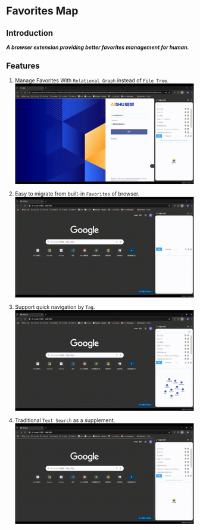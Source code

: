 # Favorites Map

## Introduction

***A browser extension providing better favorites management for human.***

## Features

1. Manage Favorites With `Relational Graph` instead of `File Tree`.
![management.gif](https://raw.githubusercontent.com/BioCrossCoder/favorites-map/refs/heads/main/images/management.gif)

2. Easy to migrate from built-in `Favorites` of browser.
![migrate.gif](https://raw.githubusercontent.com/BioCrossCoder/favorites-map/refs/heads/main/images/migrate.gif)

3. Support quick navigation by `Tag`.
![tag.gif](https://raw.githubusercontent.com/BioCrossCoder/favorites-map/refs/heads/main/images/tag.gif)

4. Traditional `Text Search` as a supplement.
![search.gif](https://raw.githubusercontent.com/BioCrossCoder/favorites-map/refs/heads/main/images/search.gif)
